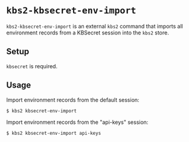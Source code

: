 `kbs2-kbsecret-env-import`
==========================

`kbs2-kbsecret-env-import` is an external `kbs2` command that imports all environment records
from a KBSecret session into the `kbs2` store.

## Setup

`kbsecret` is required.

## Usage

Import environment records from the default session:

```bash
$ kbs2 kbsecret-env-import
```

Import environment records from the "api-keys" session:

```bash
$ kbs2 kbsecret-env-import api-keys
```
